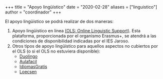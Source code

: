 +++
title = "Apoyo lingüístico"
date = "2020-02-28"
aliases = ["linguistico"]
author = "coordinador"
+++

El apoyo lingüístico se podrá realizar de dos maneras: 
1. Apoyo lingüístico en línea [(OLS: Online Linguistic Support)](https://erasmusplusols.eu/es/).  Esta plataforma, proporcionada por el organismo Erasmus+, se atendrá a las condiciones de disponibilidad indicadas por el IES Jaroso.
2. Otros tipos de apoyo lingüístico para aquellos aspectos no cubiertos por el OLS (o si el OLS no estuviera disponible):
    - [Duolingo](https://es.duolingo.com/)
    - [Aulafacil](https://www.aulafacil.com/)
    - [IdiomasGratis](https://www.idiomasgratis.net/)
    - [Loecsen](https://www.loecsen.com/)

